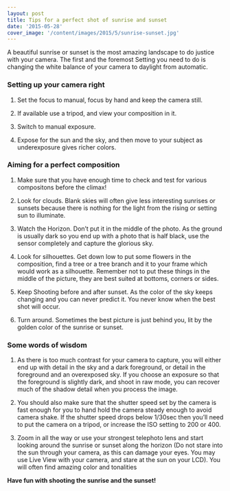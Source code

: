 ```yaml
---
layout: post
title: Tips for a perfect shot of sunrise and sunset
date: '2015-05-28'
cover_image: '/content/images/2015/5/sunrise-sunset.jpg'
---
```


A beautiful sunrise or sunset is the most amazing landscape to do justice with your camera. The first and the foremost Setting you need to do is changing the white balance of your camera to daylight from automatic.

### Setting up your camera right

1. Set the focus to manual, focus by hand and keep the camera still.

2. If available use a tripod, and view your composition in it.

3. Switch to manual exposure.

4. Expose for the sun and the sky, and then move to your subject as underexposure gives richer colors.

### Aiming for a perfect composition

1. Make sure that you have enough time to check and test for various compositons before the climax!

2. Look for clouds. Blank skies will often give less interesting sunrises or sunsets because there is nothing for the light from the rising or setting sun to illuminate.

3. Watch the Horizon. Don’t put it in the middle of the photo. As the ground is usually dark so you end up with a photo that is half black, use the sensor completely and capture the glorious sky.

4. Look for silhouettes. Get down low to put some flowers in the composition, find a tree or a tree branch and it to your frame which would work as a silhouette. Remember not to put these things in the middle of the picture, they are best suited at bottoms, corners or sides.

5. Keep Shooting before and after sunset. As the color of the sky keeps changing and you can never predict it. You never know when the best shot will occur.

6. Turn around. Sometimes the best picture is just behind you, lit by the golden color of the sunrise or sunset.
 
 
### Some words of wisdom

1. As there is too much contrast for your camera to capture, you will either end up with detail in the sky and a dark foreground, or detail in the foreground and an overexposed sky. If you choose an exposure so that the foreground is slightly dark, and shoot in raw mode, you can recover much of the shadow detail when you process the image.

2. You should also make sure that the shutter speed set by the camera is fast enough for you to hand hold the camera steady enough to avoid camera shake. If the shutter speed drops below 1/30sec then you’ll need to put the camera on a tripod, or increase the ISO setting to 200 or 400.

3. Zoom in all the way or use your strongest telephoto lens and start looking around the sunrise or sunset along the horizon (Do not stare into the sun through your camera, as this can damage your eyes. You may use Live View with your camera, and stare at the sun on your LCD). You will often find amazing color and tonalities

**Have fun with shooting the sunrise and the sunset!**